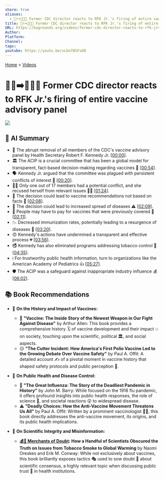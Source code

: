 ```yaml
---
share: true
aliases:
  - 👨‍⚕️➡️😬💉💥 Former CDC director reacts to RFK Jr.'s firing of entire vaccine advisory panel
title: 👨‍⚕️➡️😬💉💥 Former CDC director reacts to RFK Jr.'s firing of entire vaccine advisory panel
URL: https://bagrounds.org/videos/former-cdc-director-reacts-to-rfk-jrs-firing-of-entire-vaccine-advisory-panel
Author:
Platform:
Channel:
tags:
youtube: https://youtu.be/vLbn78SFvO8
---
```

[Home](../index.md) > [Videos](./index.md)  
# 👨‍⚕️➡️😬💉💥 Former CDC director reacts to RFK Jr.'s firing of entire vaccine advisory panel  
![](https://youtu.be/vLbn78SFvO8)  
  
## 🤖 AI Summary  
* 🚨 The abrupt removal of all members of the CDC's vaccine advisory panel by Health Secretary Robert F. Kennedy Jr. \[[00:00](http://www.youtube.com/watch?v=vLbn78SFvO8&t=0)\].  
* 🏛️ The ACIP is a crucial committee that has been a global model for transparent, fact-based decision-making regarding vaccines 💉 \[[00:54](http://www.youtube.com/watch?v=vLbn78SFvO8&t=54)\].  
* 🗣️ Kennedy Jr. argued that the committee was plagued with persistent conflicts of interest 🤨 \[[00:20](http://www.youtube.com/watch?v=vLbn78SFvO8&t=20)\].  
* 👩‍⚕️ Only one out of 17 members had a potential conflict, and she recused herself from relevant issues 🙅‍♀️ \[[01:24](http://www.youtube.com/watch?v=vLbn78SFvO8&t=84)\].  
* 🤔 The decision could lead to vaccine recommendations not based on facts 🤥 \[[02:08](http://www.youtube.com/watch?v=vLbn78SFvO8&t=128)\].  
* 🦠 The decision could lead to increased spread of diseases ⚠️ \[[02:09](http://www.youtube.com/watch?v=vLbn78SFvO8&t=129)\].  
* 💸 People may have to pay for vaccines that were previously covered 🏥 \[[02:11](http://www.youtube.com/watch?v=vLbn78SFvO8&t=131)\].  
* 📉 Decreased immunization rates, potentially leading to a resurgence of diseases 🤕 \[[03:20](http://www.youtube.com/watch?v=vLbn78SFvO8&t=200)\].  
* 😠 Kennedy's actions have undermined a transparent and effective process 💔 \[[03:56](http://www.youtube.com/watch?v=vLbn78SFvO8&t=236)\].  
* 🚭 Kennedy has also eliminated programs addressing tobacco control 🚬 \[[04:35](http://www.youtube.com/watch?v=vLbn78SFvO8&t=275)\].  
* ℹ️ For trustworthy public health information, turn to organizations like the American Academy of Pediatrics 👍 \[[05:27](http://www.youtube.com/watch?v=vLbn78SFvO8&t=327)\].  
* 🛡️ The ACIP was a safeguard against inappropriate industry influence 💰 \[[06:02](http://www.youtube.com/watch?v=vLbn78SFvO8&t=362)\].  
  
## **📚 Book Recommendations**  
* 📜 **On the History and Impact of Vaccines:**  
    * 💉 **"Vaccine: The Inside Story of the Newest Weapon in Our Fight Against Disease"** by Arthur Allen: This book provides a comprehensive history 🗓️ of vaccine development and their impact 💥 on society, touching upon the scientific, political 🏛️, and social aspects.  
    * 😥 **"The Cutter Incident: How America's First Polio Vaccine Led to the Growing Debate Over Vaccine Safety"** by Paul A. Offit: A detailed account ✍️ of a pivotal moment in vaccine history that shaped safety protocols and public perception 👀.  
  
* 🏥 **On Public Health and Disease Control:**  
    * 🦠 **"The Great Influenza: The Story of the Deadliest Pandemic in History"** by John M. Barry: While focused on the 1918 flu pandemic, it offers profound insights into public health responses, the role of science 🧪, and societal reactions 😲 to widespread disease.  
    * ⚠️ **"Deadly Choices: How the Anti-Vaccine Movement Threatens Us All"** by Paul A. Offit: Written by a prominent vaccinologist 👨‍⚕️, this book directly addresses the anti-vaccine movement, its origins, and its public health implications.  
  
* 🔬 **On Scientific Integrity and Misinformation:**  
    * **[💰🤥 Merchants of Doubt](../books/merchants-of-doubt.md): How a Handful of Scientists Obscured the Truth on Issues from Tobacco Smoke to Global Warming** by Naomi Oreskes and Erik M. Conway: While not exclusively about vaccines, this book brilliantly exposes tactics 🎭 used to sow doubt 🤔 about scientific consensus, a highly relevant topic when discussing public trust 🙏 in health institutions.